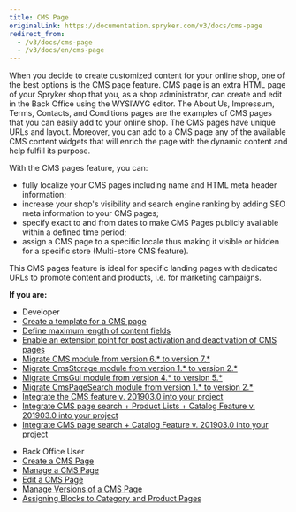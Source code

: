 ```yaml
---
title: CMS Page
originalLink: https://documentation.spryker.com/v3/docs/cms-page
redirect_from:
  - /v3/docs/cms-page
  - /v3/docs/en/cms-page
---
```


When you decide to create customized content for your online shop, one of the best options is the CMS page feature. CMS page is an extra HTML page of your Spryker shop that you, as a shop administrator, can create and edit in the Back Office using the WYSIWYG editor. The About Us, Impressum, Terms, Contacts, and Conditions pages are the examples of CMS pages that you can easily add to your online shop. The CMS pages have unique URLs and layout. Moreover, you can add to a CMS page any of the available CMS content widgets that will enrich the page with the dynamic content and help fulfill its purpose.

With the CMS pages feature, you can:

* fully localize your CMS pages including name and HTML meta header information;
* increase your shop's visibility and search engine ranking by adding SEO meta information to your CMS pages;
* specify exact to and from dates to make CMS Pages publicly available within a defined time period;
* assign a CMS page to a specific locale thus making it visible or hidden for a specific store (Multi-store CMS feature).

This CMS pages feature is ideal for specific landing pages with dedicated URLs to promote content and products, i.e. for marketing campaigns.

**If you are:**

<div class="mr-container">
    <div class="mr-list-container">
        <!-- col1 -->
        <div class="mr-col">
            <ul class="mr-list mr-list-green">
                <li class="mr-title">Developer</li>
                 <li><a href="https://documentation.spryker.com/v4/docs/ht-create-cms-templates#adding-a-template-for-a-cms-page" class="mr-link"> Create a template for a CMS page</a></li>
  <li><a href="https://documentation.spryker.com/v4/docs/content-fields-max-size" class="mr-link">Define maximum length of content fields</a></li>
<li><a href="https://documentation.spryker.com/v4/docs/cms-extension-points" class="mr-link">Enable an extension point for post activation and deactivation of CMS pages</a></li> 
<li><a href="https://documentation.spryker.com/v4/docs/mg-cms#upgrading-from-version-6---to-version-7--" class="mr-link">Migrate CMS module from version 6.* to version 7.*</a></li>
 <li><a href="https://documentation.spryker.com/v3/docs/mg-cmsstorage#upgrading-from-version-1---to-version-2--" class="mr-link">Migrate CmsStorage module from version 1.* to version 2.*</a></li><li><a href="https://documentation.spryker.com/v3/docs/mg-cms-gui#upgrading-from-version-4---to-version-5--" class="mr-link">Migrate CmsGui module from version 4.* to version 5.*</a></li>
 </li><li><a href="https://documentation.spryker.com/v3/docs/mg-cmspagesearch#upgrading-from-version-1---to-version-2--" class="mr-link">Migrate CmsPageSearch module from version 1.* to version 2.*</a></li> 
 </li><li><a href="https://documentation.spryker.com/v3/docs/cms-feature-integration-guide-201903" class="mr-link">Integrate the CMS feature v. 201903.0 into your project </a></li>
  </li><li><a href="https://documentation.spryker.com/v3/docs/cms-page-search-product-lists-catalog-feature-integration-201903" class="mr-link">Integrate CMS page search + Product Lists + Catalog Feature v. 201903.0 into your project </a></li> 
  </li><li><a href="https://documentation.spryker.com/v3/docs/cms-pages-in-search-results-integration-201903" class="mr-link">Integrate CMS page search + Catalog Feature v. 201903.0 into your project</a></li> 
   </ul>
        </div>
        <!-- col3 -->
        <div class="mr-col">
            <ul class="mr-list mr-list-red">
                <li class="mr-title">Back Office User</li>
                  </li><li><a href="https://documentation.spryker.com/v4/docs/creating-a-cms-page" class="mr-link">Create a CMS Page</a></li> 
     </li><li><a href="https://documentation.spryker.com/v4/docs/managing-cms-pages" class="mr-link">Manage a CMS Page</a></li> 
  </li><li><a href="https://documentation.spryker.com/v4/docs/editing-cms-pages" class="mr-link">Edit a CMS Page</a></li> 
    </li><li><a href="https://documentation.spryker.com/v4/docs/cms-pages-versioning" class="mr-link">Manage Versions of a CMS Page</a></li> 
    </li><li><a href="https://documentation.spryker.com/v4/docs/assigning-blocks-to-category-and-product-pages" class="mr-link">Assigning Blocks to Category and Product Pages</a></li> 
